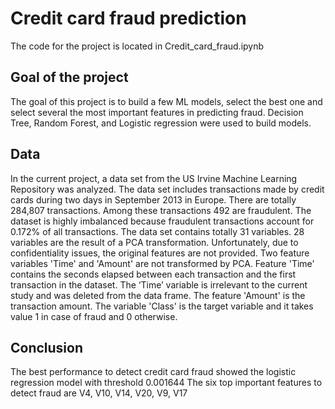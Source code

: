 # Credit card fraud prediction

The code for the project is located in Credit_card_fraud.ipynb

## Goal of the project
The goal of this project is to build a few ML models, select the best one and select several the most important features in predicting fraud.
Decision Tree, Random Forest, and Logistic regression were used to build models.

## Data 
In the current project, a data set from the US Irvine Machine Learning Repository was analyzed. The data set includes transactions made by credit cards during two days in September 2013 in Europe. There are totally 284,807 transactions. Among these transactions 492 are fraudulent. The dataset is highly imbalanced because fraudulent transactions account for 0.172% of all transactions. The data set contains totally 31 variables. 28 variables are the result of a PCA transformation. Unfortunately, due to confidentiality issues, the original features are not provided. Two feature variables 'Time' and 'Amount' are not transformed by PCA. Feature 'Time' contains the seconds elapsed between each transaction and the first transaction in the dataset. The ‘Time’ variable is irrelevant to the current study and was deleted from the data frame. The feature 'Amount' is the transaction amount. The variable 'Class' is the target variable and it takes value 1 in case of fraud and 0 otherwise. 

## Conclusion
The best performance to detect credit card fraud showed the logistic regression model with threshold 0.001644
The six top important features to detect fraud are V4, V10, V14, V20, V9, V17

